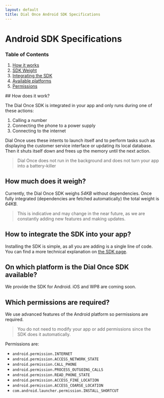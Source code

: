 ```yaml
---
layout: default
title: Dial Once Android SDK Specifications
---
```


Android SDK Specifications
==========================

### Table of Contents

1.	[How it works](#how-does-it-work)
2.	[SDK Weight](#how-much-does-it-weigh)
3.	[Integrating the SDK](#how-to-integrate-the-sdk-into-your-app)
4.	[Available platforms](#on-which-platform-is-the-dial-once-sdk-available)
5.	[Permissions](#which-permissions-are-required)

## How does it work?

The Dial Once SDK is integrated in your app and only runs during one of these actions:

1.	Calling a number
2.	Connecting the phone to a power supply
3.	Connecting to the internet

Dial Once uses these intents to launch itself and to perform tasks such as displaying the customer service interface or updating its local database. Then it shuts itself down and frees up the memory until the next action.

> Dial Once does not run in the background and does not turn your app into a battery-killer

How much does it weigh?
-----------------------

Currently, the Dial Once SDK weighs *54KB* without dependencies. Once fully integrated (dependencies are fetched automatically) the total weight is *64KB*.

> This is indicative and may change in the near future, as we are constantly adding new features and making updates.

How to integrate the SDK into your app?
---------------------------------------

Installing the SDK is simple, as all you are adding is a single line of code. You can find a more technical explanation on [the SDK page](/android/howto).

On which platform is the Dial Once SDK available?
-------------------------------------------------

We provide the SDK for Android. iOS and WP8 are coming soon.

Which permissions are required?
-------------------------------

We use advanced features of the Android platform so permissions are required.

> You do not need to modify your app or add permissions since the SDK does it automatically.

Permissions are:

-	`android.permission.INTERNET`
-	`android.permission.ACCESS_NETWORK_STATE`
-	`android.permission.CALL_PHONE`
-	`android.permission.PROCESS_OUTGOING_CALLS`
-	`android.permission.READ_PHONE_STATE`
-	`android.permission.ACCESS_FINE_LOCATION`
-	`android.permission.ACCESS_COARSE_LOCATION`
-	`com.android.launcher.permission.INSTALL_SHORTCUT`
